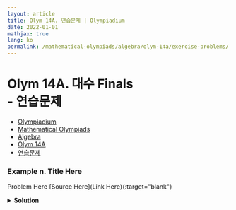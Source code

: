 ```yaml
---
layout: article
title: Olym 14A. 연습문제 | Olympiadium
date: 2022-01-01
mathjax: true
lang: ko
permalink: /mathematical-olympiads/algebra/olym-14a/exercise-problems/
---
```

# Olym 14A. 대수 Finals <br> <ssup> - 연습문제</ssup>

<ul class="breadcrumb">
	<li><a href="{{ site.url }}">Olympiadium</a></li> 
	<li><a href="{{ site.url }}mathematical-olympiads/">Mathematical Olympiads</a></li> 
	<li><a href="{{ site.url }}mathematical-olympiads/algebra/">Algebra</a></li> 
	<li><a href="{{ site.url }}mathematical-olympiads/algebra/olym-14a/">Olym 14A</a></li> 
	<li><a href="{{ site.url }}mathematical-olympiads/algebra/olym-14a/exercise-problems/">연습문제</a></li>
</ul>

### Example n. Title Here
<skyblueboard> Problem Here </skyblueboard>
[Source Here](Link Here){:target="blank"}
<pinkborder><details>
<summary><b>Solution</b></summary>
Solution Here. 
</details></pinkborder>
